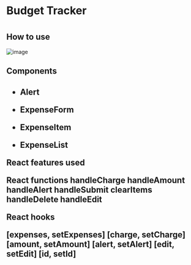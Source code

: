 <h1>Budget Tracker<h1>

<h2>How to use</h2>

  ![image](https://user-images.githubusercontent.com/83012541/143268328-d29e79aa-2fa3-4213-8e45-aa5ee1c4386d.png)



<h2>Components<h2>
  
* Alert
  
* ExpenseForm
  
* ExpenseItem
  
* ExpenseList
  
React features used
  
 React functions
  handleCharge
  handleAmount
  handleAlert
  handleSubmit
  clearItems
  handleDelete
  handleEdit
  
  
  
  React hooks
  
  [expenses, setExpenses]
  [charge, setCharge] 
  [amount, setAmount] 
  [alert, setAlert] 
  [edit, setEdit]
  [id, setId] 
  
  
